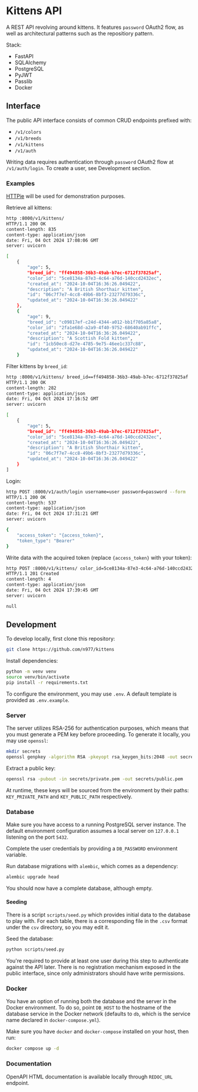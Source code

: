 # Kittens API

A REST API revolving around kittens. It features `password` OAuth2 flow, as well as architectural patterns such as the repositiory pattern.

Stack:

- FastAPI
- SQLAlchemy
- PostgreSQL
- PyJWT
- Passlib
- Docker

## Interface

The public API interface consists of common CRUD endpoints prefixed with:

- `/v1/colors`
- `/v1/breeds`
- `/v1/kittens`
- `/v1/auth`

Writing data requires authentication through `password` OAuth2 flow at `/v1/auth/login`. To create a user, see Development section.

### Examples

[HTTPie](https://github.com/httpie/cli) will be used for demonstration purposes.

Retrieve all kittens:

```sh
http :8000/v1/kittens/
HTTP/1.1 200 OK
content-length: 835
content-type: application/json
date: Fri, 04 Oct 2024 17:08:06 GMT
server: uvicorn

[
    {
        "age": 5,
        "breed_id": "ff494858-36b3-49ab-b7ec-6712f37825af",
        "color_id": "5ce8134a-87e3-4c64-a76d-140ccd2432ec",
        "created_at": "2024-10-04T16:36:26.049422",
        "description": "A British Shorthair kitten",
        "id": "06c7f7e7-4cc8-49b6-8bf3-23277d79336c",
        "updated_at": "2024-10-04T16:36:26.049422"
    },
    {
        "age": 9,
        "breed_id": "c09817ef-c24d-4344-a012-bb1f705a85a8",
        "color_id": "2fa1e68d-a2a9-4f40-9752-68640ab91ffc",
        "created_at": "2024-10-04T16:36:26.049422",
        "description": "A Scottish Fold kitten",
        "id": "1cb50ec8-d27e-4785-9e75-46ee1c337c88",
        "updated_at": "2024-10-04T16:36:26.049422"
    }
```

Filter kittens by `breed_id`:
```sh
http :8000/v1/kittens/ breed_id==ff494858-36b3-49ab-b7ec-6712f37825af
HTTP/1.1 200 OK
content-length: 282
content-type: application/json
date: Fri, 04 Oct 2024 17:16:52 GMT
server: uvicorn

[
    {
        "age": 5,
        "breed_id": "ff494858-36b3-49ab-b7ec-6712f37825af",
        "color_id": "5ce8134a-87e3-4c64-a76d-140ccd2432ec",
        "created_at": "2024-10-04T16:36:26.049422",
        "description": "A British Shorthair kitten",
        "id": "06c7f7e7-4cc8-49b6-8bf3-23277d79336c",
        "updated_at": "2024-10-04T16:36:26.049422"
    }
]
```

Login:

```sh
http POST :8000/v1/auth/login username=user password=password --form
HTTP/1.1 200 OK
content-length: 537
content-type: application/json
date: Fri, 04 Oct 2024 17:31:21 GMT
server: uvicorn

{
    "access_token": "{access_token}",
    "token_type": "Bearer"
}
```

Write data with the acquired token (replace `{access_token}` with your token):

```sh
http POST :8000/v1/kittens/ color_id=5ce8134a-87e3-4c64-a76d-140ccd2432ec age=3 breed_id=ff494858-36b3-49ab-b7ec-6712f37825af description="Another British Shorthair kitten" Authorization:Bearer\ {access_token}
HTTP/1.1 201 Created
content-length: 4
content-type: application/json
date: Fri, 04 Oct 2024 17:39:45 GMT
server: uvicorn

null
```

## Development

To develop locally, first clone this repository:

```sh
git clone https://github.com/n977/kittens
```

Install dependencies:

```sh
python -m venv venv
source venv/bin/activate
pip install -r requirements.txt
```

To configure the environment, you may use `.env`. A default template is provided as `.env.example`.

### Server

The server utilizes RSA-256 for authentication purposes, which means that you must generate a PEM key before proceeding. To generate it locally, you may use `openssl`:

```sh
mkdir secrets
openssl genpkey -algorithm RSA -pkeyopt rsa_keygen_bits:2048 -out secrets/private.pem
```

Extract a public key:

```sh
openssl rsa -pubout -in secrets/private.pem -out secrets/public.pem
```

At runtime, these keys will be sourced from the environment by their paths: `KEY_PRIVATE_PATH` and `KEY_PUBLIC_PATH` respectively.

### Database

Make sure you have access to a running PostgreSQL server instance. The default environment configuration assumes a local server on `127.0.0.1` listening on the port `5432`.

Complete the user credentials by providing a `DB_PASSWORD` environment variable.

Run database migrations with `alembic`, which comes as a dependency:

```sh
alembic upgrade head
```

You should now have a complete database, although empty.

#### Seeding

There is a script `scripts/seed.py` which provides initial data to the database to play with. For each table, there is a corresponding file in the `.csv` format under the `csv` directory, so you may edit it.

Seed the database:
```sh
python scripts/seed.py
```

You're required to provide at least one user during this step to authenticate against the API later. There is no registration mechanism exposed in the public interface, since only administrators should have write permissions. 

### Docker
You have an option of running both the database and the server in the Docker environment. To do so, point `DB_HOST` to the hostname of the database service in the Docker network (defaults to `db`, which is the service name declared in `docker-compose.yml`).

Make sure you have `docker` and `docker-compose` installed on your host, then run:
```sh
docker compose up -d
```

### Documentation

OpenAPI HTML documentation is available locally through `REDOC_URL` endpoint.
